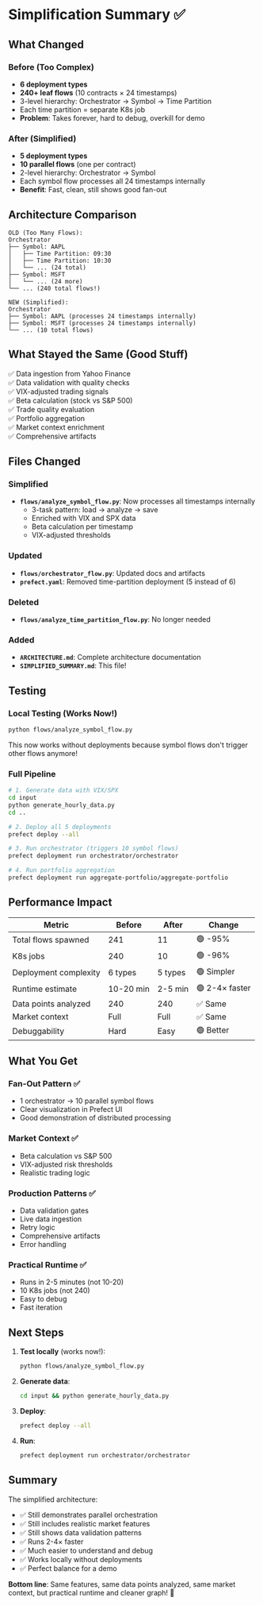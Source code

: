 # Simplification Summary ✅

## What Changed

### Before (Too Complex)
- **6 deployment types**
- **240+ leaf flows** (10 contracts × 24 timestamps)
- 3-level hierarchy: Orchestrator → Symbol → Time Partition
- Each time partition = separate K8s job
- **Problem**: Takes forever, hard to debug, overkill for demo

### After (Simplified)
- **5 deployment types**
- **10 parallel flows** (one per contract)
- 2-level hierarchy: Orchestrator → Symbol
- Each symbol flow processes all 24 timestamps internally
- **Benefit**: Fast, clean, still shows good fan-out

## Architecture Comparison

```
OLD (Too Many Flows):
Orchestrator
├── Symbol: AAPL
│   ├── Time Partition: 09:30
│   ├── Time Partition: 10:30
│   └── ... (24 total)
├── Symbol: MSFT
│   └── ... (24 more)
└── ... (240 total flows!)

NEW (Simplified):
Orchestrator
├── Symbol: AAPL (processes 24 timestamps internally)
├── Symbol: MSFT (processes 24 timestamps internally)
└── ... (10 total flows)
```

## What Stayed the Same (Good Stuff)

✅ Data ingestion from Yahoo Finance  
✅ Data validation with quality checks  
✅ VIX-adjusted trading signals  
✅ Beta calculation (stock vs S&P 500)  
✅ Trade quality evaluation  
✅ Portfolio aggregation  
✅ Market context enrichment  
✅ Comprehensive artifacts  

## Files Changed

### Simplified
- **`flows/analyze_symbol_flow.py`**: Now processes all timestamps internally
  - 3-task pattern: load → analyze → save
  - Enriched with VIX and SPX data
  - Beta calculation per timestamp
  - VIX-adjusted thresholds

### Updated
- **`flows/orchestrator_flow.py`**: Updated docs and artifacts
- **`prefect.yaml`**: Removed time-partition deployment (5 instead of 6)

### Deleted
- **`flows/analyze_time_partition_flow.py`**: No longer needed

### Added
- **`ARCHITECTURE.md`**: Complete architecture documentation
- **`SIMPLIFIED_SUMMARY.md`**: This file!

## Testing

### Local Testing (Works Now!)
```bash
python flows/analyze_symbol_flow.py
```

This now works without deployments because symbol flows don't trigger other flows anymore!

### Full Pipeline
```bash
# 1. Generate data with VIX/SPX
cd input
python generate_hourly_data.py
cd ..

# 2. Deploy all 5 deployments
prefect deploy --all

# 3. Run orchestrator (triggers 10 symbol flows)
prefect deployment run orchestrator/orchestrator

# 4. Run portfolio aggregation
prefect deployment run aggregate-portfolio/aggregate-portfolio
```

## Performance Impact

| Metric                | Before    | After   | Change        |
| --------------------- | --------- | ------- | ------------- |
| Total flows spawned   | 241       | 11      | 🟢 -95%        |
| K8s jobs              | 240       | 10      | 🟢 -96%        |
| Deployment complexity | 6 types   | 5 types | 🟢 Simpler     |
| Runtime estimate      | 10-20 min | 2-5 min | 🟢 2-4× faster |
| Data points analyzed  | 240       | 240     | ✅ Same        |
| Market context        | Full      | Full    | ✅ Same        |
| Debuggability         | Hard      | Easy    | 🟢 Better      |

## What You Get

### Fan-Out Pattern ✅
- 1 orchestrator → 10 parallel symbol flows
- Clear visualization in Prefect UI
- Good demonstration of distributed processing

### Market Context ✅
- Beta calculation vs S&P 500
- VIX-adjusted risk thresholds
- Realistic trading logic

### Production Patterns ✅
- Data validation gates
- Live data ingestion
- Retry logic
- Comprehensive artifacts
- Error handling

### Practical Runtime ✅
- Runs in 2-5 minutes (not 10-20)
- 10 K8s jobs (not 240)
- Easy to debug
- Fast iteration

## Next Steps

1. **Test locally** (works now!):
   ```bash
   python flows/analyze_symbol_flow.py
   ```

2. **Generate data**:
   ```bash
   cd input && python generate_hourly_data.py
   ```

3. **Deploy**:
   ```bash
   prefect deploy --all
   ```

4. **Run**:
   ```bash
   prefect deployment run orchestrator/orchestrator
   ```

## Summary

The simplified architecture:
- ✅ Still demonstrates parallel orchestration
- ✅ Still includes realistic market features
- ✅ Still shows data validation patterns
- ✅ Runs 2-4× faster
- ✅ Much easier to understand and debug
- ✅ Works locally without deployments
- ✅ Perfect balance for a demo

**Bottom line**: Same features, same data points analyzed, same market context, but practical runtime and cleaner graph! 🎉

